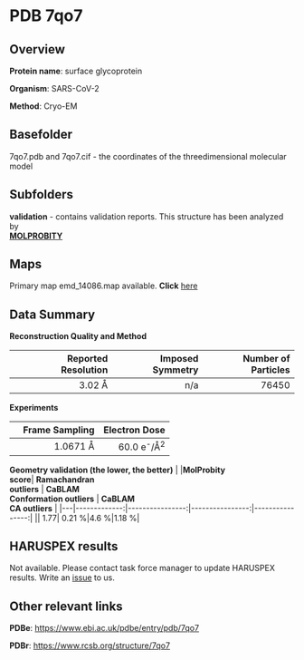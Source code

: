 # PDB 7qo7

## Overview

**Protein name**: surface glycoprotein

**Organism**: SARS-CoV-2

**Method**: Cryo-EM



## Basefolder

7qo7.pdb and 7qo7.cif - the coordinates of the threedimensional molecular model

## Subfolders





**validation** - contains validation reports. This structure has been analyzed by <br>  [**MOLPROBITY**](https://github.com/thorn-lab/coronavirus_structural_task_force/tree/master/pdb/surface_glycoprotein/SARS-CoV-2/7qo7/validation/molprobity)    



## Maps

Primary map emd_14086.map available. **Click** [here](http://ftp.wwpdb.org/pub/emdb/structures/EMD-14086/map/) 

## Data Summary
**Reconstruction Quality and Method**

|   | Reported Resolution | Imposed Symmetry | Number of Particles |
|---|-------------:|----------------:|--------------:|
|   |3.02 Å|n/a|76450|

**Experiments**

|   | Frame Sampling | Electron Dose |
|---|-------------:|----------------:|
|   |1.0671 Å|60.0 e<sup>-</sup>/Å<sup>2</sup>|

**Geometry validation (the lower, the better)**
|   |**MolProbity<br>score**| **Ramachandran<br>outliers** | **CaBLAM<br>Conformation outliers** | **CaBLAM<br>CA outliers** |
|---|-------------:|----------------:|----------------:|----------------:|
||  1.77|  0.21 %|4.6 %|1.18 %|

## HARUSPEX results

Not available. Please contact task force manager to update HARUSPEX results. Write an [issue](https://github.com/thorn-lab/coronavirus_structural_task_force/issues) to us.

## Other relevant links 
**PDBe**:  https://www.ebi.ac.uk/pdbe/entry/pdb/7qo7
 
**PDBr**: https://www.rcsb.org/structure/7qo7 
